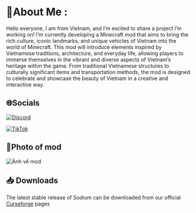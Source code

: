 # 💫About Me :
Hello everyone, I am from Vietnam, and I’m excited to share a project I’m working on! I’m currently developing a Minecraft mod that aims to bring the rich culture, iconic landmarks, and unique vehicles of Vietnam into the world of Minecraft. This mod will introduce elements inspired by Vietnamese traditions, architecture, and everyday life, allowing players to immerse themselves in the vibrant and diverse aspects of Vietnam’s heritage within the game. From traditional Vietnamese structures to culturally significant items and transportation methods, the mod is designed to celebrate and showcase the beauty of Vietnam in a creative and interactive way.

## 🌐Socials

[![Discord](https://img.shields.io/badge/Discord-5865F2?logo=discord&logoColor=white)](https://discord.gg/EwRbZ8gy)

[![TikTok](https://img.shields.io/badge/TikTok-000000?logo=tiktok&logoColor=white)](https://www.tiktok.com/@yametekudasai7209)

## 📝Photo of mod
![Ảnh về mod](https://i.ibb.co/s9vp1pk7/0a982c45618d6f618ea618a8e4a30bb2373605f1.png)

## 📥 Downloads

The latest stable release of Sodium can be downloaded from our official [Curseforge](https://www.curseforge.com/minecraft/mc-mods/twovn) pages
